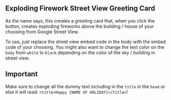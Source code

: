 ## Exploding Firework Street View Greeting Card

As the name says, this creates a greeting card that, when you click the button, creates exploding fireworks above the building / house of your choosing from Google Street View.

To use, just replace the street view embed code in the body with the embed code of your choosing. You might also want to change the text color on the ``body`` from ``white`` to ``black`` depending on the color of the sky / building in street view.

## Important

Make sure to change all the dummy text including in the ``title`` in the ``head`` or else it will read: ``<title>Happy [NAME OF HOLIDAY]</title>``!